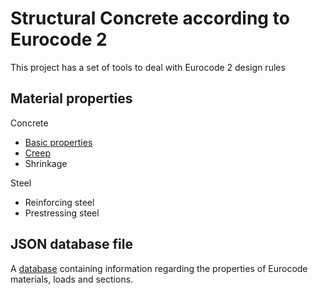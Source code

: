 # Structural Concrete according to Eurocode 2

This project has a set of tools to deal with Eurocode 2 design rules

## Material properties

Concrete

- [Basic properties](./ec2-material.ipynb)
- [Creep](./ec2-fluencia.ipynb)
- Shrinkage

Steel

- Reinforcing steel
- Prestressing steel

## JSON database file

A [database](./eurocodes.json) containing information regarding the properties of Eurocode materials, loads and sections.
